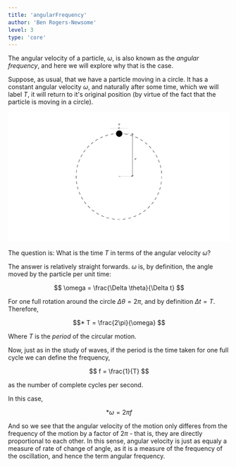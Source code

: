 ```yaml
---
title: 'angularFrequency'
author: 'Ben Rogers-Newsome'
level: 3
type: 'core'
---
```


The angular velocity of a particle, $\omega$, is also known as the *angular frequency*, and here we will explore why that is the case.

Suppose, as usual, that we have a particle moving in a circle. It has a constant angular velocity $\omega$, and naturally after some time, which we will label $T$, it will return to it's original position (by virtue of the fact that the particle is moving in a circle).

![Circular motion](/img/physics/furtherMechanics/angularMotion/circularMotion.png)

The question is: What is the time $T$ in terms of the angular velocity $\omega$?

The answer is relatively straight forwards. $\omega$ is, by definition, the angle moved by the particle per unit time:

$$
	\omega = \frac{\Delta \theta}{\Delta t}
$$

For one full rotation around the circle $\Delta\theta = 2\pi$, and by definition $\Delta t = T$. Therefore,

$$*
	T = \frac{2\pi}{\omega}
$$

Where $T$ is the *period* of the circular motion.

Now, just as in the study of waves, if the period is the time taken for one full cycle we can define the frequency,

$$
	f = \frac{1}{T}
$$

as the number of complete cycles per second.

In this case,

$$*
	\omega = 2\pi f
$$

And so we see that the angular velocity of the motion only differes from the frequency of the motion by a factor of $2\pi$ - that is, they are directly proportional to each other. In this sense, angular velocity is just as equaly a measure of rate of change of angle, as it is a measure of the frequency of the oscillation, and hence the term angular frequency.
